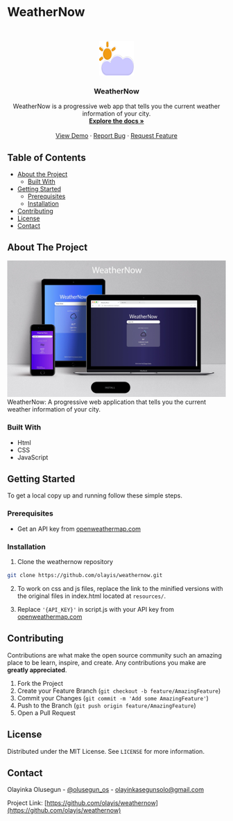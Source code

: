 # WeatherNow

<br />
<p align="center">
  <a href="https://github.com/olayis/weathernow">
    <img src="resources\img\favicon.png" alt="Logo" width="80" height="80">
  </a>

  <h3 align="center">WeatherNow</h3>

  <p align="center">
    WeatherNow is a progressive web app that tells you the current weather information of your city.
    <br />
    <a href="https://github.com/olayis/weathernow"><strong>Explore the docs »</strong></a>
    <br />
    <br />
    <a href="https://weathernow-1.web.app/">View Demo</a>
    ·
    <a href="https://github.com/olayis/weathernow/issues">Report Bug</a>
    ·
    <a href="https://github.com/olayis/weathernow/issues">Request Feature</a>
  </p>
</p>

## Table of Contents

* [About the Project](#about-the-project)
  * [Built With](#built-with)
* [Getting Started](#getting-started)
  * [Prerequisites](#prerequisites)
  * [Installation](#installation)
* [Contributing](#contributing)
* [License](#license)
* [Contact](#contact)

## About The Project
<img src="resources\img\screenshot.jpg" alt="Screenshot" style="max-width: 100%; height: auto;">
WeatherNow: A progressive web application that tells you the current weather information of your city.

### Built With

* Html
* CSS
* JavaScript

## Getting Started

To get a local copy up and running follow these simple steps.

### Prerequisites

* Get an API key from [openweathermap.com](https://openweathermap.org/api/one-call-api?gclid=CjwKCAjwgdX4BRB_EiwAg8O8HeCuPAZ1gZ-sk-XSSFaWDo2ecuOZWMQUUXUlJMwvHbWi7dGmWtsIwBoCHMQQAvD_BwE)


### Installation
 
1. Clone the weathernow repository
```sh
git clone https://github.com/olayis/weathernow.git
```
2. To work on css and js files, replace the link to the minified versions with the original files in index.html located at `resources/`.

3. Replace `'{API_KEY}'` in script.js  with your API key from [openweathermap.com](https://openweathermap.org/api/one-call-api?gclid=CjwKCAjwgdX4BRB_EiwAg8O8HeCuPAZ1gZ-sk-XSSFaWDo2ecuOZWMQUUXUlJMwvHbWi7dGmWtsIwBoCHMQQAvD_BwE)

## Contributing

Contributions are what make the open source community such an amazing place to be learn, inspire, and create. Any contributions you make are **greatly appreciated**.

1. Fork the Project
2. Create your Feature Branch (`git checkout -b feature/AmazingFeature`)
3. Commit your Changes (`git commit -m 'Add some AmazingFeature'`)
4. Push to the Branch (`git push origin feature/AmazingFeature`)
5. Open a Pull Request


## License

Distributed under the MIT License. See `LICENSE` for more information.

## Contact

Olayinka Olusegun - [@olusegun_os](https://twitter.com/olusegun_os) - olayinkasegunsolo@gmail.com

Project Link: [https://github.com/olayis/weathernow](https://github.com/olayis/weathernow)

